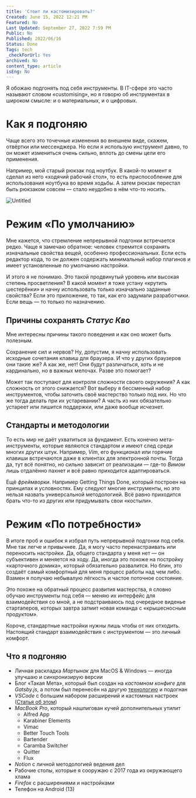 ```yaml
---
title: 'Стоит ли кастомизировать?'
Created: June 15, 2022 12:21 PM
Featured: No
Last Updated: September 27, 2022 7:59 PM
Public: No
Published: 2022/06/16
Status: Done
Tags: tech
_checkForUrl: Yes
archived: No
content_type: article
isEng: No
---
```


Я обожаю подгонять под себя инструменты. В IT-сфере это часто называют словом «customising», но я говорю об инструментах в широком смысле: и о материальных, и о цифровых.

# Как я подгоняю

Чаще всего это точечные изменения во внешнем виде, скажем, отвёртки или мессенджера. Но если я использую инструмент давно, то он может измениться очень сильно, вплоть до смены цели его применения.

Например, мой старый рюкзак под ноутбук. В какой-то момент я сделал из него «ходячий рабочий стол», то есть приспособление для использования ноутбука во время ходьбы. А затем рюкзак перестал быть рюкзаком совсем — стало неудобно в нём что-то носить.

![Untitled](To%20customize%20or%20not%20to%20customize/Untitled.png)

# Режим «По умолчанию»

Мне кажется, что стремление непрерывной подгонки встречается редко. Чаще я замечаю обратное: человек стремится сохранять изначальные свойства вещей, особенно профессиональных. Если есть редактор кода, то он должен содержать минимальный набор плагинов и имеет установленные по умолчанию настройки.

И этого я не понимаю. Это такой продвинутый уровень или высокая степень просветления? В какой момент я тоже устану «крутить шестерёнки» и начну использовать только изначально заданные свойства? Если это приложение, то так, как его задумали разработчики. Если вещь — то только по назначению.

## Причины сохранять *Статус Кво*

Мне интересны причины такого поведения и как оно может быть полезным.

Сохранение сил и нервов? Ну, допустим,  я начну использовать исходные сочетания клавиш для браузера. И что у других браузеров они такие же? А как же, нет! Они будут различаться, хоть и не кардинально, но в важных мелочах. Разве это помогает?

Может так поступают для контроля сложности своего окружения? А как сложность от этого снижается? Вот выберу я бессменный набор инструментов, чтобы заточить своё мастерство только под них. Но что же тогда делать при их устаревании? А часть из них обязательно устареет или лишится поддержки, или даже вообще исчезнет.

## Стандарты и методологии

То есть мир не даёт ухватиться за фундамент. Есть конечно мета-инструменты, которые являются стандартом и имеют след среди многих других штук. Например, *Vim*, его функционал или горячие клавиши встречаются даже в клиентах для электронной почты. Тогда да, тут всё понятно, но сильно зависит от реализации — где-то *Вимом* лишь отдалённо пахнет и всё равно приходится адаптироваться.

Ещё *фреймворки*. Например Getting Things Done, который построен на принципах и условностях. Ему следуют многие инструменты, но это нельзя назвать универсальной методологией. Всё равно приходится брать что-то из других или придумывать свои «костыли».

# Режим «По потребности»

В итоге проб и ошибок я избрал путь непрерывной подгонки под себя. Мне так легче и привычнее. Да, я могу часто перенастраивать или переносить настройки. Да, общего стандарта у меня нет — он субъективен и меняется на ходу. Да, иногда это похоже на постройку «карточного домика», который обязательно развалится. Но блин, это создаёт самый комфортный для меня процесс работы над чем либо. Взамен я получаю небывалую лёгкость и частое поточное состояние.

Это похоже на обратный процесс развития мастерства, я словно обучаю инструменты под себя — меняю их интерфейс для взаимодействия со мной, а не подстраиваюсь под очередное виденье стартаперов, которых завтра затмит новая команда с «крышесносным продуктом».

Короче, стандартные настройки нужны лишь чтобы от них отходить. Настоящий стандарт взаимодействия с инструментом — это личный комфорт.

## Что я подгоняю

- Личная раскладка *Мартынак* для MacOS & Windows — иногда улучшаю и синхронизирую версии
- Блог «Такая Мета», который был создан на *кастомном конфиге* для *Gatsby.js*, а потом был перенесён на другую [технологию](https://github.com/transitive-bullshit/nextjs-notion-starter-kit) и подогнан
- *VSCode* с большим набором расширений и кастомных настроек ([Статья об этом](https://someta.site/how-to-vscode))
- *MacBook Pro*, который нашпигован кучей дополнительных утилит
    - Alfred App
    - Karabiner Elements
    - Vimac
    - Better Touch Tools
    - Bartender
    - Caramba Switcher
    - Quitter
    - Flux
- *Notion* с личной методологией вeдения дел
- Рабочие столы, которые я сооружаю с 2017 года из окружающего хлама
- *Firefox* с расширениями и настройками
- Телефон на Android (13)